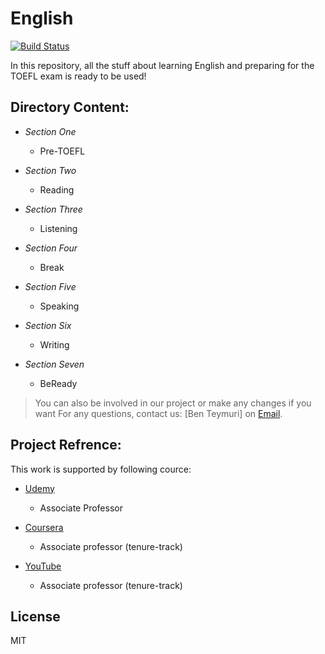 # English
[![Build Status](https://travis-ci.org/joemccann/dillinger.svg?branch=master)](https://travis-ci.org/joemccann/dillinger)

In this repository, all the stuff about learning English and preparing for the TOEFL exam is ready to be used!


## Directory Content:
- *Section One*
    - Pre-TOEFL

- *Section Two*
    - Reading
  
- *Section Three*
    - Listening

- *Section Four*
    - Break
  
- *Section Five*
    - Speaking
  
- *Section Six*
    - Writing
  
- *Section Seven*
    - BeReady

> You can also be involved in our project or make any changes if you want
For any questions, contact us: [Ben Teymuri] on [Email](benyaminteymuri@gmail.com).

## Project Refrence:
This work is supported by following cource:

- [Udemy] 
    - Associate Professor
    
- [Coursera] 
    - Associate professor (tenure-track) 
    
- [YouTube] 
    - Associate professor (tenure-track) 

## License
MIT

[//]: # (These are reference links used in the body of this note and get stripped out when the markdown processor does its job. There is no need to format nicely because it shouldn't be seen. Thanks SO - http://stackoverflow.com/questions/4823468/store-comments-in-markdown-syntax)

   [Coursera]: <https://research.lut.fi/converis/portal/detail/Person/10510499?auxfun=&lang=en_GB>
   [YouTube]: <http://nodejs.org>
   [Udemy]: <https://aut.ac.ir/cv/2423/MEHDI%20RASTI>
